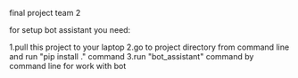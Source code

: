 final project team 2

for setup bot assistant you need:

1.pull this project to your laptop
2.go to project directory from command line and run "pip install ." command
3.run "bot_assistant" command by command line for work with bot